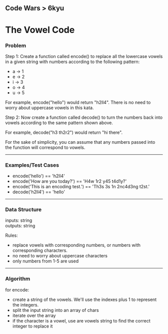 Code Wars > 6kyu
---

The Vowel Code
===

### Problem  

Step 1: Create a function called encode() to replace all the lowercase vowels in a given string with numbers according to the following pattern:

* a -> 1
* e -> 2
* i -> 3
* o -> 4
* u -> 5  

For example, encode("hello") would return "h2ll4". There is no need to worry about uppercase vowels in this kata.  

Step 2: Now create a function called decode() to turn the numbers back into vowels according to the same pattern shown above.  

For example, decode("h3 th2r2") would return "hi there".  

For the sake of simplicity, you can assume that any numbers passed into the function will correspond to vowels.  

---
### Examples/Test Cases

* encode('hello') == 'h2ll4'
* encode('How are you today?') == 'H4w 1r2 y45 t4d1y?'
* encode('This is an encoding test.') == 'Th3s 3s 1n 2nc4d3ng t2st.'
* decode('h2ll4') == 'hello'  

---
### Data Structure

inputs: string  
outputs: string

Rules:
  - replace vowels with corresponding numbers, or numbers with corresponding characters.
  - no need to worry about uppercase characters
  - only numbers from 1-5 are used

---
### Algorithm  

for encode:  

* create a string of the vowels. We'll use the indexes plus 1 to represent the integers.
* split the input string into an array of chars
* iterate over the array
* if the character is a vowel, use are vowels string to find the correct integer to replace it



